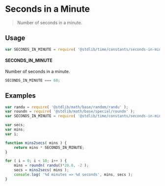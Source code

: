 # Seconds in a Minute

> Number of seconds in a minute.

<section class="usage">

## Usage

``` javascript
var SECONDS_IN_MINUTE = require( '@stdlib/time/constants/seconds-in-minute' );
```

#### SECONDS_IN_MINUTE

Number of seconds in a minute.

``` javascript
SECONDS_IN_MINUTE === 60;
```

</section>

<!-- /.usage -->


<section class="examples">

## Examples

``` javascript
var randu = require( '@stdlib/math/base/random/randu' );
var roundn = require( '@stdlib/math/base/special/roundn' );
var SECONDS_IN_MINUTE = require( '@stdlib/time/constants/seconds-in-minute' );

var secs;
var mins;
var i;

function mins2secs( mins ) {
    return mins * SECONDS_IN_MINUTE;
}

for ( i = 0; i < 10; i++ ) {
    mins = roundn( randu()*20.0, -2 );
    secs = mins2secs( mins );
    console.log( '%d minutes => %d seconds', mins, secs );
}
```

</section>

<!-- /.examples -->


<section class="links">

</section>

<!-- /.links -->
